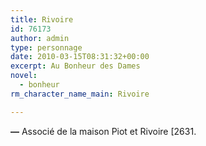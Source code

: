 ```yaml
---
title: Rivoire
id: 76173
author: admin
type: personnage
date: 2010-03-15T08:31:32+00:00
excerpt: Au Bonheur des Dames
novel:
  - bonheur
rm_character_name_main: Rivoire

---
```

**—** Associé de la maison Piot et Rivoire [2631. 